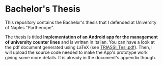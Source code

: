 # Bachelor's Thesis

This repository contains the Bachelor's thesis that I defended at University of Naples "Parthenope".

The thesis is titled <b>Implementation of an Android app for the management of university counter lines</b> and is written in italian. You can have a look at the pdf document generated using LaTeX (see [TRIASSI_Tesi.pdf](https://github.com/vittoriotriassi/bachelors-thesis/blob/master/TRIASSI_Tesi.pdf)). Then, I will upload the source code needed to make the App's prototype work giving some more details. It is already in the document's appendix though.
